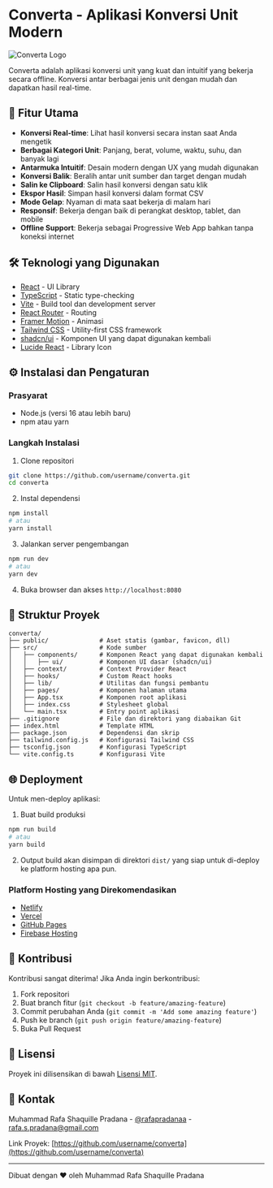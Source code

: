 # Converta - Aplikasi Konversi Unit Modern

![Converta Logo](public/logo.png)

Converta adalah aplikasi konversi unit yang kuat dan intuitif yang bekerja secara offline. Konversi antar berbagai jenis unit dengan mudah dan dapatkan hasil real-time.

## 🌟 Fitur Utama

- **Konversi Real-time**: Lihat hasil konversi secara instan saat Anda mengetik
- **Berbagai Kategori Unit**: Panjang, berat, volume, waktu, suhu, dan banyak lagi
- **Antarmuka Intuitif**: Desain modern dengan UX yang mudah digunakan
- **Konversi Balik**: Beralih antar unit sumber dan target dengan mudah
- **Salin ke Clipboard**: Salin hasil konversi dengan satu klik
- **Ekspor Hasil**: Simpan hasil konversi dalam format CSV
- **Mode Gelap**: Nyaman di mata saat bekerja di malam hari
- **Responsif**: Bekerja dengan baik di perangkat desktop, tablet, dan mobile
- **Offline Support**: Bekerja sebagai Progressive Web App bahkan tanpa koneksi internet


## 🛠️ Teknologi yang Digunakan

- [React](https://reactjs.org/) - UI Library
- [TypeScript](https://www.typescriptlang.org/) - Static type-checking
- [Vite](https://vitejs.dev/) - Build tool dan development server
- [React Router](https://reactrouter.com/) - Routing
- [Framer Motion](https://www.framer.com/motion/) - Animasi
- [Tailwind CSS](https://tailwindcss.com/) - Utility-first CSS framework
- [shadcn/ui](https://ui.shadcn.com/) - Komponen UI yang dapat digunakan kembali
- [Lucide React](https://lucide.dev/) - Library Icon

## ⚙️ Instalasi dan Pengaturan

### Prasyarat

- Node.js (versi 16 atau lebih baru)
- npm atau yarn

### Langkah Instalasi

1. Clone repositori
```bash
git clone https://github.com/username/converta.git
cd converta
```

2. Instal dependensi
```bash
npm install
# atau
yarn install
```

3. Jalankan server pengembangan
```bash
npm run dev
# atau
yarn dev
```

4. Buka browser dan akses `http://localhost:8080`

## 📁 Struktur Proyek

```
converta/
├── public/              # Aset statis (gambar, favicon, dll)
├── src/                 # Kode sumber
│   ├── components/      # Komponen React yang dapat digunakan kembali
│   │   ├── ui/          # Komponen UI dasar (shadcn/ui)
│   ├── context/         # Context Provider React
│   ├── hooks/           # Custom React hooks
│   ├── lib/             # Utilitas dan fungsi pembantu
│   ├── pages/           # Komponen halaman utama
│   ├── App.tsx          # Komponen root aplikasi
│   ├── index.css        # Stylesheet global
│   └── main.tsx         # Entry point aplikasi
├── .gitignore           # File dan direktori yang diabaikan Git
├── index.html           # Template HTML
├── package.json         # Dependensi dan skrip
├── tailwind.config.js   # Konfigurasi Tailwind CSS
├── tsconfig.json        # Konfigurasi TypeScript
└── vite.config.ts       # Konfigurasi Vite
```

## 🌐 Deployment

Untuk men-deploy aplikasi:

1. Buat build produksi
```bash
npm run build
# atau
yarn build
```

2. Output build akan disimpan di direktori `dist/` yang siap untuk di-deploy ke platform hosting apa pun.

### Platform Hosting yang Direkomendasikan

- [Netlify](https://www.netlify.com/)
- [Vercel](https://vercel.com/)
- [GitHub Pages](https://pages.github.com/)
- [Firebase Hosting](https://firebase.google.com/docs/hosting)

## 🤝 Kontribusi

Kontribusi sangat diterima! Jika Anda ingin berkontribusi:

1. Fork repositori
2. Buat branch fitur (`git checkout -b feature/amazing-feature`)
3. Commit perubahan Anda (`git commit -m 'Add some amazing feature'`)
4. Push ke branch (`git push origin feature/amazing-feature`)
5. Buka Pull Request

## 📝 Lisensi

Proyek ini dilisensikan di bawah [Lisensi MIT](LICENSE).

## 📧 Kontak

Muhammad Rafa Shaquille Pradana - [@rafapradanaa](https://x.com/rafapradanaa) - rafa.s.pradana@gmail.com

Link Proyek: [https://github.com/username/converta](https://github.com/username/converta)

---

Dibuat dengan ❤️ oleh Muhammad Rafa Shaquille Pradana
